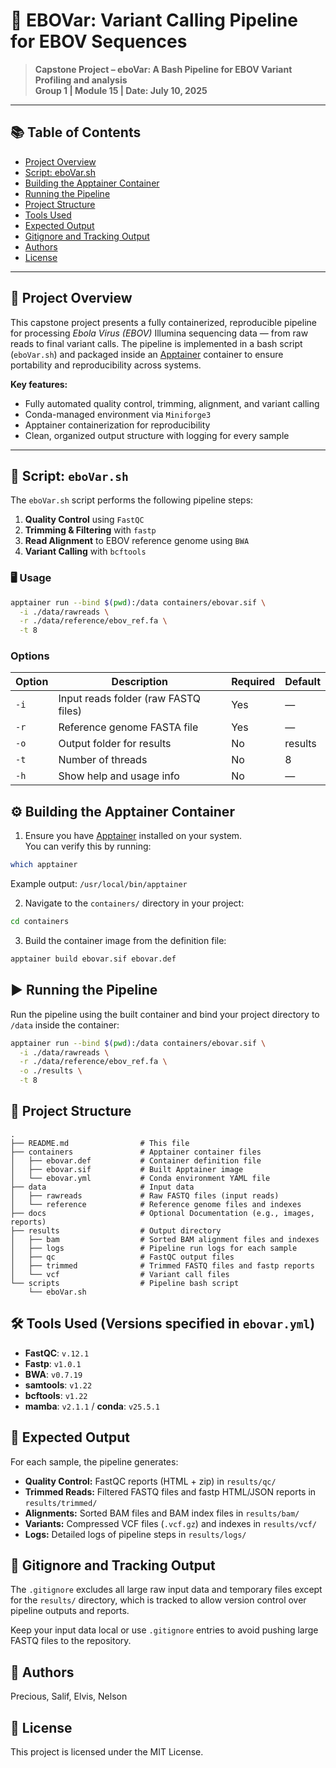 # 🧬 EBOVar: Variant Calling Pipeline for EBOV Sequences

> **Capstone Project – eboVar: A Bash Pipeline for EBOV Variant Profiling and analysis**  
> **Group 1 | Module 15 | Date: July 10, 2025**

---

## 📚 Table of Contents

- [Project Overview](#-project-overview)
- [Script: eboVar.sh](#-script-ebovarsh)
- [Building the Apptainer Container](#-building-the-apptainer-container)
- [Running the Pipeline](#-running-the-pipeline)
- [Project Structure](#-project-structure)
- [Tools Used](#-tools-used)
- [Expected Output](#-expected-output)
- [Gitignore and Tracking Output](#-gitignore-and-tracking-output)
- [Authors](#-authors)
- [License](#-license)

---

## 📖 Project Overview

This capstone project presents a fully containerized, reproducible pipeline for processing *Ebola Virus (EBOV)* Illumina sequencing data — from raw reads to final variant calls. The pipeline is implemented in a bash script (`eboVar.sh`) and packaged inside an [Apptainer](https://apptainer.org) container to ensure portability and reproducibility across systems.

**Key features:**  
- Fully automated quality control, trimming, alignment, and variant calling  
- Conda-managed environment via `Miniforge3`  
- Apptainer containerization for reproducibility  
- Clean, organized output structure with logging for every sample  

---

## 🧰 Script: `eboVar.sh`

The `eboVar.sh` script performs the following pipeline steps:

1. **Quality Control** using `FastQC`  
2. **Trimming & Filtering** with `fastp`  
3. **Read Alignment** to EBOV reference genome using `BWA`  
4. **Variant Calling** with `bcftools`  

### 🖥️ Usage

```bash
apptainer run --bind $(pwd):/data containers/ebovar.sif \
  -i ./data/rawreads \
  -r ./data/reference/ebov_ref.fa \
  -t 8
```

### Options

| Option | Description                     | Required | Default |
|--------|---------------------------------|----------|---------|
| `-i`   | Input reads folder (raw FASTQ files) | Yes      | —       |
| `-r`   | Reference genome FASTA file     | Yes      | —       |
| `-o`   | Output folder for results       | No       | results |
| `-t`   | Number of threads               | No       | 8       |
| `-h`   | Show help and usage info        | No       | —       |

## ⚙️ Building the Apptainer Container

1. Ensure you have [Apptainer](https://apptainer.org) installed on your system.  
   You can verify this by running:

```bash
which apptainer
```
Example output: `/usr/local/bin/apptainer`

2. Navigate to the `containers/` directory in your project:

```bash
cd containers
```

3. Build the container image from the definition file:

```bash
apptainer build ebovar.sif ebovar.def
```

## ▶️ Running the Pipeline

Run the pipeline using the built container and bind your project directory to `/data` inside the container:

```bash
apptainer run --bind $(pwd):/data containers/ebovar.sif \
  -i ./data/rawreads \
  -r ./data/reference/ebov_ref.fa \
  -o ./results \
  -t 8
```

## 📁 Project Structure

```
.
├── README.md                # This file
├── containers               # Apptainer container files
│   ├── ebovar.def           # Container definition file
│   ├── ebovar.sif           # Built Apptainer image
│   └── ebovar.yml           # Conda environment YAML file
├── data                     # Input data
│   ├── rawreads             # Raw FASTQ files (input reads)
│   └── reference            # Reference genome files and indexes
├── docs                     # Optional Documentation (e.g., images, reports)
├── results                  # Output directory
│   ├── bam                  # Sorted BAM alignment files and indexes
│   ├── logs                 # Pipeline run logs for each sample
│   ├── qc                   # FastQC output files
│   ├── trimmed              # Trimmed FASTQ files and fastp reports
│   └── vcf                  # Variant call files
└── scripts                  # Pipeline bash script
    └── eboVar.sh
```

## 🛠️ Tools Used (Versions specified in `ebovar.yml`)

- **FastQC**: `v.12.1`
- **Fastp**: `v1.0.1`
- **BWA**: `v0.7.19`
- **samtools**: `v1.22`
- **bcftools**: `v1.22`
- **mamba**: `v2.1.1` / **conda**: `v25.5.1`

## 📂 Expected Output

For each sample, the pipeline generates:

- **Quality Control:** FastQC reports (HTML + zip) in `results/qc/`
- **Trimmed Reads:** Filtered FASTQ files and fastp HTML/JSON reports in `results/trimmed/`
- **Alignments:** Sorted BAM files and BAM index files in `results/bam/`
- **Variants:** Compressed VCF files (`.vcf.gz`) and indexes in `results/vcf/`
- **Logs:** Detailed logs of pipeline steps in `results/logs/`

## 📝 Gitignore and Tracking Output

The `.gitignore` excludes all large raw input data and temporary files except for the `results/` directory, which is tracked to allow version control over pipeline outputs and reports.

Keep your input data local or use `.gitignore` entries to avoid pushing large FASTQ files to the repository.

## 👥 Authors

Precious, Salif, Elvis, Nelson

## 📜 License

This project is licensed under the MIT License.





